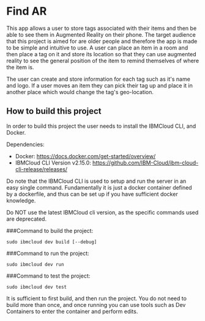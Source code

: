# Find AR

This app allows a user to store tags associated with their items and then 
be able to see them in Augmented Reality on their phone. The target audience
that this project is aimed for are older people and therefore the app is made 
to be simple and intuitive to use. A user can place an item in a room and then 
place a tag on it and store its location so that they can use augmented 
reality to see the general position of the item to remind themselves of where 
the item is. 

The user can create and store information for each tag such as it's name and 
logo. If a user moves an item they can pick their tag up and place it in 
another place which would change the tag's geo-location. 


## How to build this project

In order to build this project the user needs to install the IBMCloud CLI, and Docker. 

Dependencies:
- Docker: https://docs.docker.com/get-started/overview/
- IBMCloud CLI Version v2.15.0: https://github.com/IBM-Cloud/ibm-cloud-cli-release/releases/

Do note that the IBMCloud CLI is used to setup and run the server in an easy 
single command. Fundamentally it is just a docker container defined by a dockerfile, 
and thus can be set up if you have sufficient docker knowledge.

Do NOT use the latest IBMCloud cli version, as the specific commands used are deprecated.

###Command to build the project:

    sudo ibmcloud dev build [--debug]

###Command to run the project:

    sudo ibmcloud dev run

###Command to test the project:

    sudo ibmcloud dev test

It is sufficient to first build, and then run the project. You do not need to build more 
than once, and once running you can use tools such as Dev Containers to enter the 
container and perform edits. 
